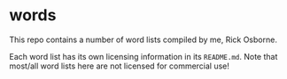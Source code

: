 # words

This repo contains a number of word lists compiled by me, Rick Osborne.

Each word list has its own licensing information in its `README.md`.
Note that most/all word lists here are not licensed for commercial use!
